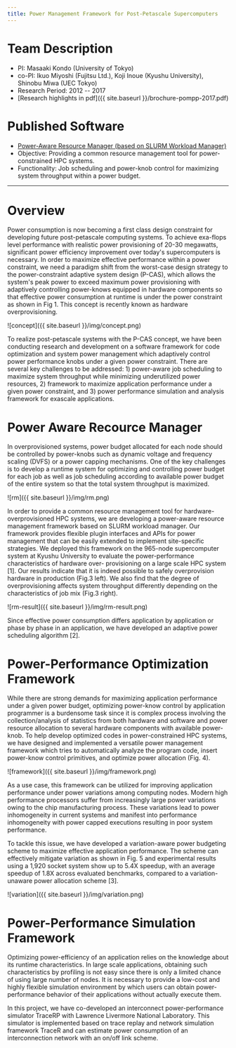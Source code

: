 ```yaml
---
title: Power Management Framework for Post-Petascale Supercomputers
---
```


# Team Description

* PI: Masaaki Kondo (University of Tokyo)
* co-PI: Ikuo Miyoshi (Fujitsu Ltd.), Koji Inoue (Kyushu University), Shinobu Miwa (UEC Tokyo)
* Research Period: 2012 -- 2017
* [Research highlights in pdf]({{ site.baseurl }}/brochure-pompp-2017.pdf)

# Published Software
* [Power-Aware Resource Manager (based on SLURM Workload Manager)](https://github.com/pompp)
* Objective: Providing a common resource management tool for power-constrained HPC systems.
* Functionality: Job scheduling and power-knob control for maximizing system throughput within a power budget.

---

# Overview

Power consumption is now becoming a first class design constraint for developing future post-petascale computing systems. To achieve exa-flops level performance with realistic power provisioning of 20-30 megawatts, significant power efficiency improvement over today's supercomputers is necessary. In order to maximize effective performance within a power constraint, we need a paradigm shift from the worst-case design strategy to the power-constraint adaptive system design (P-CAS), which allows the system's peak power to exceed maximum power provisioning with adaptively controlling power-knows equipped in hardware components so that effective power consumption at runtime is under the power constraint as shown in Fig 1. This concept is recently known as hardware overprovisioning.

![concept]({{ site.baseurl }}/img/concept.png)

To realize post-petascale systems with the P-CAS concept, we have been conducting research and development on a software framework for code optimization and system power management which adaptively control power performance knobs under a given power constraint. There are several key challenges to be addressed: 1) power-aware job scheduling to maximize system throughput while minimizing underutilized power resources, 2) framework to maximize application performance under a given power constraint, and 3) power performance simulation and analysis framework for exascale applications.

# Power Aware Recource Manager

In overprovisioned systems, power budget allocated for each node should be controlled by power-knobs such as dynamic voltage and frequency scaling (DVFS) or a power capping mechanisms. One of the key challenges is to develop a runtime system for optimizing and controlling power budget for each job as well as job scheduling according to available power budget of the entire system so that the total system throughput is maximized. 

![rm]({{ site.baseurl }}/img/rm.png)


In order to provide a common resource management tool for hardware-overprovisioned HPC systems, we are developing a power-aware resource management framework based on SLURM workload manager. Our framework provides flexible plugin interfaces and APIs for power management that can be easily extended to implement site-specific strategies. 
 We deployed this framework on the 965-node supercomputer system at Kyushu University to evaluate the power-performance characteristics of hardware over- provisioning on a large scale HPC system [1]. Our results indicate that it is indeed possible to safely overprovision hardware in production (Fig.3 left). We also find that the degree of overprovisioning affects system throughput differently depending on the characteristics of job mix (Fig.3 right).

![rm-result]({{ site.baseurl }}/img/rm-result.png)

Since effective power consumption differs application by application or phase by phase in an application, we have developed an adaptive power scheduling algorithm [2].

# Power-Performance Optimization Framework

While there are strong demands for maximizing application performance under a given power budget, optimizing power-know control by application programmer   is a burdensome task since it is complex process involving the collection/analysis of statistics from both hardware and software and power resource allocation to several hardware components with available power-knob. To help develop optimized codes in power-constrained HPC systems, we have designed and implemented a versatile power management framework which tries to automatically analyze the program code, insert power-know control primitives, and optimize power allocation (Fig. 4).

![framework]({{ site.baseurl }}/img/framework.png)

As a use case, this framework can be utilized for improving application performance under power variations among computing nodes. Modern high performance processors suffer from increasingly large power variations owing to the chip manufacturing process. These variations lead to power inhomogeneity in current systems and manifest into performance inhomogeneity with power capped executions resulting in poor system performance.  

To tackle this issue, we have developed a variation-aware power budgeting scheme to maximize effective application performance. The scheme can effectively mitigate variation as shown in Fig. 5 and experimental results using a 1,920 socket system show up to 5.4X speedup, with an average speedup of 1.8X across evaluated benchmarks, compared to a variation-unaware power allocation scheme [3].

![variation]({{ site.baseurl }}/img/variation.png)

# Power-Performance Simulation Framework

Optimizing power-efficiency of an application relies on the knowledge about its runtime characteristics. In large scale applications, obtaining such characteristics by profiling is not easy since there is only a limited chance of using large number of nodes. It is necessary to provide a low-cost and highly flexible simulation environment by which users can obtain power-performance behavior of their applications without actually execute them.

In this project, we have co-developed an interconnect power-performance simulator TraceRP with Lawrence Livermore National Laboratory. This simulator is implemented based on trace replay and network simulation framework TraceR and can estimate power consumption of an interconnection network with an on/off link scheme. 
